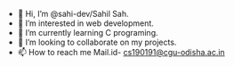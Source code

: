 - 👋 Hi, I’m @sahi-dev/Sahil Sah.
- 👀 I’m interested in web development.
- 🌱 I’m currently learning C programing.
- 💞️ I’m looking to collaborate on my projects.
- 📫 How to reach me Mail.id- cs190191@cgu-odisha.ac.in

<!---
sahi-dev/sahi-dev is a ✨ special ✨ repository because its `README.md` (this file) appears on your GitHub profile.
You can click the Preview link to take a look at your changes.
--->
